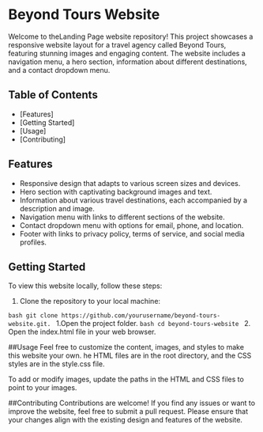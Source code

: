 # Beyond Tours Website

Welcome to theLanding Page  website repository! This project showcases a responsive website layout for a travel agency called Beyond Tours, 
featuring stunning images and engaging content. The website includes a navigation menu, a hero section, information about different destinations,
and a contact dropdown menu.



## Table of Contents

- [Features]
- [Getting Started]
- [Usage]
- [Contributing]


## Features

- Responsive design that adapts to various screen sizes and devices.
- Hero section with captivating background images and text.
- Information about various travel destinations, each accompanied by a description and image.
- Navigation menu with links to different sections of the website.
- Contact dropdown menu with options for email, phone, and location.
- Footer with links to privacy policy, terms of service, and social media profiles.

## Getting Started

To view this website locally, follow these steps:

1. Clone the repository to your local machine:

`bash
git clone https://github.com/yourusername/beyond-tours-website.git.
`
1.Open the project folder.
`bash
cd beyond-tours-website
`
2. Open the index.html file in your web browser.

##Usage
Feel free to customize the content, images, and styles to make this website your own. 
he HTML files are in the root directory, and the CSS styles are in the style.css file.

To add or modify images, update the paths in the HTML and CSS files to point to your images.

##Contributing
Contributions are welcome! If you find any issues or want to improve the website, feel free to submit a pull request. 
Please ensure that your changes align with the existing design and features of the website.





